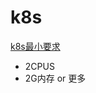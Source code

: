 # k8s

[k8s最小要求](https://kubernetes.io/docs/setup/production-environment/tools/kubeadm/install-kubeadm/)

* 2CPUS
* 2G内存 or 更多